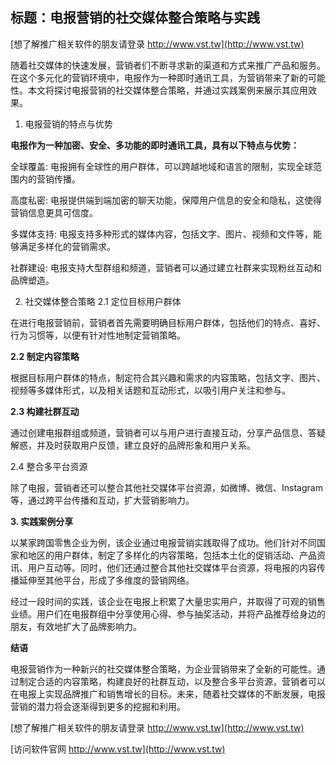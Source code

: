 ## **标题：电报营销的社交媒体整合策略与实践**

[想了解推广相关软件的朋友请登录 http://www.vst.tw](http://www.vst.tw)

随着社交媒体的快速发展，营销者们不断寻求新的渠道和方式来推广产品和服务。在这个多元化的营销环境中，电报作为一种即时通讯工具，为营销带来了新的可能性。本文将探讨电报营销的社交媒体整合策略，并通过实践案例来展示其应用效果。

1. 电报营销的特点与优势

**电报作为一种加密、安全、多功能的即时通讯工具，具有以下特点与优势：**

全球覆盖: 电报拥有全球性的用户群体，可以跨越地域和语言的限制，实现全球范围内的营销传播。

高度私密: 电报提供端到端加密的聊天功能，保障用户信息的安全和隐私，这使得营销信息更具可信度。

多媒体支持: 电报支持多种形式的媒体内容，包括文字、图片、视频和文件等，能够满足多样化的营销需求。

社群建设: 电报支持大型群组和频道，营销者可以通过建立社群来实现粉丝互动和品牌塑造。

2. 社交媒体整合策略
2.1 定位目标用户群体

在进行电报营销前，营销者首先需要明确目标用户群体，包括他们的特点、喜好、行为习惯等，以便有针对性地制定营销策略。

**2.2 制定内容策略**

根据目标用户群体的特点，制定符合其兴趣和需求的内容策略，包括文字、图片、视频等多媒体形式，以及相关话题和互动形式，以吸引用户关注和参与。

**2.3 构建社群互动**

通过创建电报群组或频道，营销者可以与用户进行直接互动，分享产品信息、答疑解惑，并及时获取用户反馈，建立良好的品牌形象和用户关系。

2.4 整合多平台资源

除了电报，营销者还可以整合其他社交媒体平台资源，如微博、微信、Instagram等，通过跨平台传播和互动，扩大营销影响力。

**3. 实践案例分享**

以某家跨国零售企业为例，该企业通过电报营销实践取得了成功。他们针对不同国家和地区的用户群体，制定了多样化的内容策略，包括本土化的促销活动、产品资讯、用户互动等。同时，他们还通过整合其他社交媒体平台资源，将电报的内容传播延伸至其他平台，形成了多维度的营销网络。

经过一段时间的实践，该企业在电报上积累了大量忠实用户，并取得了可观的销售业绩。用户们在电报群组中分享使用心得、参与抽奖活动，并将产品推荐给身边的朋友，有效地扩大了品牌影响力。

**结语**

电报营销作为一种新兴的社交媒体整合策略，为企业营销带来了全新的可能性。通过制定合适的内容策略，构建良好的社群互动，以及整合多平台资源，营销者可以在电报上实现品牌推广和销售增长的目标。未来，随着社交媒体的不断发展，电报营销的潜力将会逐渐得到更多的挖掘和利用。

[想了解推广相关软件的朋友请登录 http://www.vst.tw](http://www.vst.tw)


[访问软件官网 http://www.vst.tw](http://www.vst.tw)
